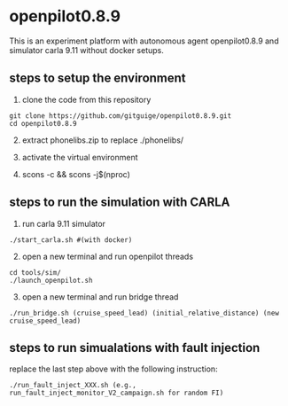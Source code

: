 # openpilot0.8.9
This is an experiment platform with autonomous agent openpilot0.8.9 and simulator carla 9.11 without docker setups.

## steps to setup the environment
1. clone the code from this repository
```
git clone https://github.com/gitguige/openpilot0.8.9.git
cd openpilot0.8.9
```

2. extract phonelibs.zip to replace ./phonelibs/

3. activate the virtual environment 

4. scons -c && scons -j$(nproc)


## steps to run the simulation with CARLA
1. run carla 9.11 simulator
```
./start_carla.sh #(with docker)
```

2. open a new terminal and run openpilot threads
```
cd tools/sim/ 
./launch_openpilot.sh 
```

3. open a new terminal and run bridge thread
```
./run_bridge.sh (cruise_speed_lead) (initial_relative_distance) (new cruise_speed_lead)
```

## steps to run simualations with fault injection
replace the last step above with the following instruction:
```
./run_fault_inject_XXX.sh (e.g., run_fault_inject_monitor_V2_campaign.sh for random FI)
```